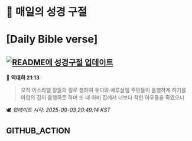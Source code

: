 # 🙏 매일의 성경 구절
# [Daily Bible verse]
## [![README에 성경구절 업데이트](https://github.com/DONGSUKA/first_test/actions/workflows/update-readme-bible.yml/badge.svg)](https://github.com/DONGSUKA/first_test/actions/workflows/update-readme-bible.yml)
<!-- START_BIBLE_VERSE -->
📖 **역대하 21:13**
> 오직 이스라엘 왕들의 길로 행하여 유다와 예루살렘 주민들이 음행하게 하기를 아합의 집이 음행하듯 하며 또 네 아비 집에서 너보다 착한 아우들을 죽였으니

🕊️ _업데이트 시각: 2025-09-03 20:49:14 KST_
  <!-- END_BIBLE_VERSE -->
## GITHUB_ACTION
